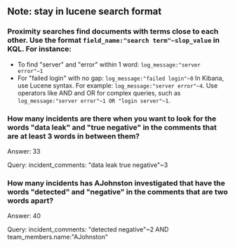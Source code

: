 ## Note: stay in lucene search format

### Proximity searches find documents with terms close to each other. Use the format `field_name:"search term"~slop_value` in KQL. For instance:

- To find "server" and "error" within 1 word: `log_message:"server error"~1`
- For "failed login" with no gap: `log_message:"failed login"~0`
In Kibana, use Lucene syntax. For example: `log_message:"server error"~4`. Use operators like AND and OR for complex queries, such as `log_message:"server error"~1 OR "login server"~1`.


### How many incidents are there when you want to look for the words "data leak" and "true negative" in the comments that are at least 3 words in between them?
Answer: 33

Query: incident_comments: "data leak true negative"~3

### How many incidents has AJohnston investigated that have the words "detected" and "negative" in the comments that are two words apart?
Answer: 40

Query:   incident_comments: "detected negative"~2 AND team_members.name:"AJohnston"
